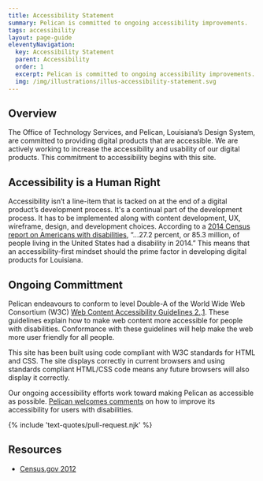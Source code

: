 ```yaml
---
title: Accessibility Statement
summary: Pelican is committed to ongoing accessibility improvements.
tags: accessibility
layout: page-guide
eleventyNavigation:
  key: Accessibility Statement
  parent: Accessibility
  order: 1
  excerpt: Pelican is committed to ongoing accessibility improvements.
  img: /img/illustrations/illus-accessibility-statement.svg
---
```


## Overview

The Office of Technology Services, and Pelican, Louisiana’s Design System, are committed to providing digital products that are accessible. We are actively working to increase the accessibility and usability of our digital products. This commitment to accessibility begins with this site.

## Accessibility is a Human Right

Accessibility isn’t a line-item that is tacked on at the end of a digital product’s development process. It's a continual part of the development process. It has to be implemented along with content development, UX, wireframe, design, and development choices. According to a <a href="https://www.census.gov/content/dam/Census/library/publications/2018/demo/p70-152.pdf" target="_blank">2014 Census report on Americans with disabilities</a>, “...27.2 percent, or 85.3 million, of people living in the United States had a disability in 2014.” This means that an accessibility-first mindset should the prime factor in developing digital products for Louisiana.

## Ongoing Committment

Pelican endeavours to conform to level Double-A of the World Wide Web Consortium (W3C) <a href="http://www.w3.org/TR/WCAG20/" target="_blank">Web Content Accessibility Guidelines 2.</a>.<a href="https://www.w3.org/TR/WCAG21/" target="_blank">1</a>. These guidelines explain how to make web content more accessible for people with disabilities. Conformance with these guidelines will help make the web more user friendly for all people.

This site has been built using code compliant with W3C standards for HTML and CSS. The site displays correctly in current browsers and using standards compliant HTML/CSS code means any future browsers will also display it correctly.

Our ongoing accessibility efforts work toward making Pelican as accessible as possible. [Pelican welcomes comments](/feedback) on how to improve its accessibility for users with disabilities.

{% include 'text-quotes/pull-request.njk' %}

## Resources

- <a href="https://www.census.gov/newsroom/releases/archives/miscellaneous/cb12-134.html" target="_blank">Census.gov 2012 </a>